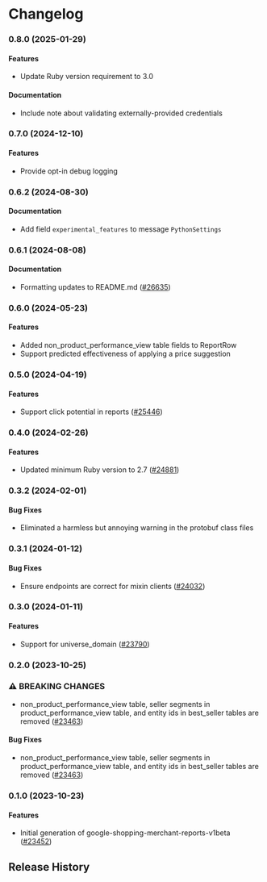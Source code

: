 # Changelog

### 0.8.0 (2025-01-29)

#### Features

* Update Ruby version requirement to 3.0 
#### Documentation

* Include note about validating externally-provided credentials 

### 0.7.0 (2024-12-10)

#### Features

* Provide opt-in debug logging 

### 0.6.2 (2024-08-30)

#### Documentation

* Add field `experimental_features` to message `PythonSettings` 

### 0.6.1 (2024-08-08)

#### Documentation

* Formatting updates to README.md ([#26635](https://github.com/googleapis/google-cloud-ruby/issues/26635)) 

### 0.6.0 (2024-05-23)

#### Features

* Added non_product_performance_view table fields to ReportRow 
* Support predicted effectiveness of applying a price suggestion 

### 0.5.0 (2024-04-19)

#### Features

* Support click potential in reports ([#25446](https://github.com/googleapis/google-cloud-ruby/issues/25446)) 

### 0.4.0 (2024-02-26)

#### Features

* Updated minimum Ruby version to 2.7 ([#24881](https://github.com/googleapis/google-cloud-ruby/issues/24881)) 

### 0.3.2 (2024-02-01)

#### Bug Fixes

* Eliminated a harmless but annoying warning in the protobuf class files 

### 0.3.1 (2024-01-12)

#### Bug Fixes

* Ensure endpoints are correct for mixin clients ([#24032](https://github.com/googleapis/google-cloud-ruby/issues/24032)) 

### 0.3.0 (2024-01-11)

#### Features

* Support for universe_domain ([#23790](https://github.com/googleapis/google-cloud-ruby/issues/23790)) 

### 0.2.0 (2023-10-25)

### ⚠ BREAKING CHANGES

* non_product_performance_view table, seller segments in product_performance_view table, and entity ids in best_seller tables are removed ([#23463](https://github.com/googleapis/google-cloud-ruby/issues/23463))

#### Bug Fixes

* non_product_performance_view table, seller segments in product_performance_view table, and entity ids in best_seller tables are removed ([#23463](https://github.com/googleapis/google-cloud-ruby/issues/23463)) 

### 0.1.0 (2023-10-23)

#### Features

* Initial generation of google-shopping-merchant-reports-v1beta ([#23452](https://github.com/googleapis/google-cloud-ruby/issues/23452)) 

## Release History
